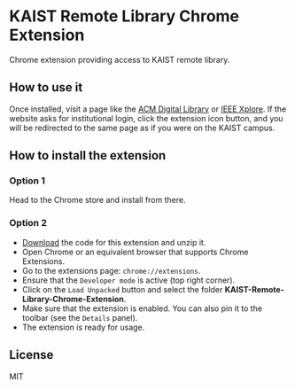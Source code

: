 # KAIST Remote Library Chrome Extension

Chrome extension providing access to KAIST remote library.

## How to use it

Once installed, visit a page like the [ACM Digital Library](https://dl.acm.org) or [IEEE Xplore](https://ieeexplore.ieee.org). If the website asks for institutional login, click the extension icon button, and you will be redirected to the same page as if you were on the KAIST campus.

## How to install the extension

### Option 1

Head to the Chrome store and install from there.

### Option 2

- [Download](https://github.com/makelab-kaist/KAIST-Remote-Library-Chrome-Extension/archive/refs/heads/main.zip) the code for this extension and unzip it.
- Open Chrome or an equivalent browser that supports Chrome Extensions.
- Go to the extensions page: `chrome://extensions`.
- Ensure that the `Developer mode` is active (top right corner).
- Click on the `Load Unpacked` button and select the folder **KAIST-Remote-Library-Chrome-Extension**.
- Make sure that the extension is enabled. You can also pin it to the toolbar (see the `Details` panel).
- The extension is ready for usage.

## License

MIT
